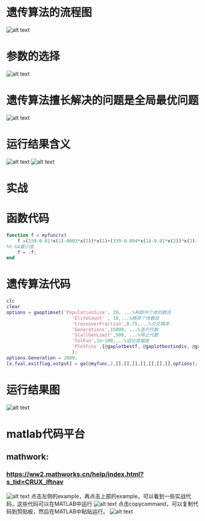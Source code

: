 # 遗传算法的流程图
![alt text](image-11.png)
# 参数的选择
![alt text](image-12.png)
# 遗传算法擅长解决的问题是全局最优问题
![alt text](image-14.png)
# 运行结果含义
![alt text](image-15.png)
![alt text](image-16.png)
# 实战
# 函数代码
```matlab
function f = myfunc(x)
    f =(339-0.01*x(1)-0003*x(2))*x(1)+(339-0.004*x(1)-0.01*x(2))*x(2)-(400000+195*x(1)+225*x(2));
%% GA最小值
    f = -f;
end
```
# 遗传算法代码
```matlab
clc
clear
options = gaoptimset('PopulationSize', 20, ...%种群中个体的数目
                        'EliteCount' , 10,...%精英个体数目
                        'CrossoverFraction',0.75,...%交叉概率
                        'Generations',15000, ...%迭代代数
                        'StallGenLimit',500, ...%停止代数
                        'TolFun',1e-100,...%适应度偏差
                        'PlotFcns',{@gaplotbestf, @gaplotbestindiv, @gaplotstopping}...
                        );
options.Generation = 2000;
[x,fval,exitflag,output] = ga(@myfunc,2,[],[],[],[],[],[],[],options);
```
# 运行结果图
![alt text](image-13.png)
# matlab代码平台
## mathwork:
### <https://ww2.mathworks.cn/help/index.html?s_tid=CRUX_lftnav>
![alt text](image-17.png)
点击左侧的example，再点击上部的example，可以看到一些实战代码，这些代码可以在MATLAB中运行
![alt text](image-18.png)
点击copycommand，可以复制代码到剪贴板，然后在MATLAB中粘贴运行。
![alt text](image-19.png)

